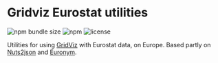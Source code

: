 # Gridviz Eurostat utilities

![npm bundle size](https://img.shields.io/bundlephobia/minzip/gridviz-eurostat)
![npm](https://img.shields.io/npm/v/gridviz-eurostat)
![license](https://img.shields.io/badge/license-EUPL-success)

Utilities for using [GridViz](https://github.com/eurostat/gridviz/) with Eurostat data, on Europe. Based partly on [Nuts2json](https://github.com/eurostat/Nuts2json) and [Euronym](https://github.com/eurostat/euronym).

